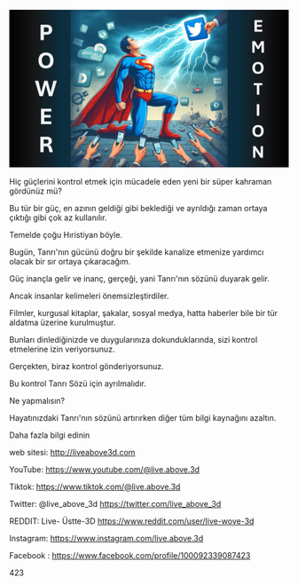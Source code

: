 ![Video cover image](../cover.jpg "cover photo")

Hiç güçlerini kontrol etmek için mücadele eden yeni bir süper kahraman gördünüz mü?

Bu tür bir güç, en azının geldiği gibi beklediği ve ayrıldığı zaman ortaya çıktığı gibi çok az kullanılır.

Temelde çoğu Hıristiyan böyle.

Bugün, Tanrı'nın gücünü doğru bir şekilde kanalize etmenize yardımcı olacak bir sır ortaya çıkaracağım.

Güç inançla gelir ve inanç, gerçeği, yani Tanrı'nın sözünü duyarak gelir.

Ancak insanlar kelimeleri önemsizleştirdiler.

Filmler, kurgusal kitaplar, şakalar, sosyal medya, hatta haberler bile bir tür aldatma üzerine kurulmuştur.

Bunları dinlediğinizde ve duygularınıza dokunduklarında, sizi kontrol etmelerine izin veriyorsunuz.

Gerçekten, biraz kontrol gönderiyorsunuz.

Bu kontrol Tanrı Sözü için ayrılmalıdır.

Ne yapmalısın?

Hayatınızdaki Tanrı'nın sözünü artırırken diğer tüm bilgi kaynağını azaltın.

Daha fazla bilgi edinin

web sitesi: http://liveabove3d.com

YouTube: https://www.youtube.com/@live.above.3d



Tiktok: https://www.tiktok.com/@live.above.3d

Twitter: @live_above_3d https://twitter.com/live_above_3d

REDDIT: Live- Üstte-3D https://www.reddit.com/user/live-wove-3d

Instagram: https://www.instagram.com/live.above.3d

Facebook : https://www.facebook.com/profile/100092339087423

423